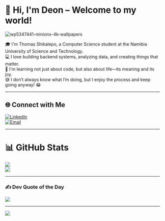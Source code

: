 # 💫 Hi, I'm Deon – Welcome to my world!
![wp5347441-minions-4k-wallpapers](https://github.com/user-attachments/assets/7adc4629-99a9-48ff-ab16-c91bce5b4654)

🎓 I'm Thomas Shikalepo, a Computer Science student at the Namibia University of Science and Technology.  
💻 I love building backend systems, analyzing data, and creating things that matter.  
🌱 I'm learning not just about code, but also about life—its meaning and its joy.  
😅 I don’t always know what I’m doing, but I enjoy the process and keep going anyway! 😂

---

## 🌐 Connect with Me

[![LinkedIn](https://img.shields.io/badge/LinkedIn-%230077B5.svg?style=for-the-badge&logo=linkedin&logoColor=white)](https://www.linkedin.com/in/thomas-shikalepo/)  
[![Email](https://img.shields.io/badge/Email-D14836.svg?style=for-the-badge&logo=gmail&logoColor=white)](mailto:thomasshikalepo@gmail.com)

---

# 📊 GitHub Stats

![](https://github-readme-stats.vercel.app/api?username=ThomasShikalepo&theme=radical&hide_border=false&include_all_commits=false&count_private=false)  
![](https://nirzak-streak-stats.vercel.app/?user=ThomasShikalepo&theme=radical&hide_border=false)

---

### ✍️ Dev Quote of the Day

![](https://quotes-github-readme.vercel.app/api?type=horizontal&theme=radical)

---

[![](https://visitcount.itsvg.in/api?id=ThomasShikalepo&icon=0&color=0)](https://visitcount.itsvg.in)
